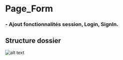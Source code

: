 # Page_Form

### - Ajout fonctionnalités session, Login, SignIn.


## Structure dossier 

![alt text](https://clevertechie.com/img/main/login-system-chart.png "Structure des dossiers")


